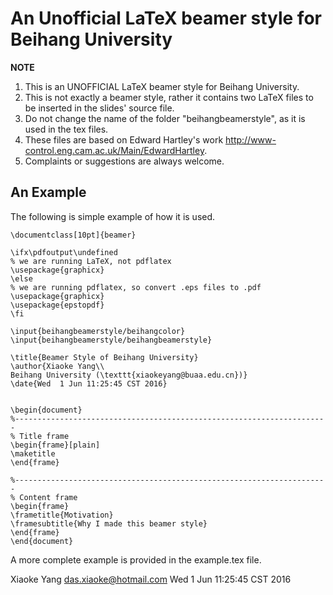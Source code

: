 An Unofficial LaTeX beamer style for Beihang University
=======================================================


**NOTE**

1. This is an UNOFFICIAL LaTeX beamer style for Beihang University.
2. This is not exactly a beamer style, rather it contains two LaTeX files to be inserted in the slides' source file.
3. Do not change the name of the folder "beihangbeamerstyle", as it is used in the tex files.
4. These files are based on Edward Hartley's work <http://www-control.eng.cam.ac.uk/Main/EdwardHartley>.
5. Complaints or suggestions are always welcome.

An Example
----------
The following is simple example of how it is used.

    \documentclass[10pt]{beamer}
    
    \ifx\pdfoutput\undefined
    % we are running LaTeX, not pdflatex
    \usepackage{graphicx}
    \else
    % we are running pdflatex, so convert .eps files to .pdf
    \usepackage{graphicx}
    \usepackage{epstopdf}
    \fi
    
    \input{beihangbeamerstyle/beihangcolor}
    \input{beihangbeamerstyle/beihangbeamerstyle}
    
    \title{Beamer Style of Beihang University}
    \author{Xiaoke Yang\\
    Beihang University (\texttt{xiaokeyang@buaa.edu.cn})}
    \date{Wed  1 Jun 11:25:45 CST 2016}
    
    
    \begin{document}
    %----------------------------------------------------------------------
    % Title frame
    \begin{frame}[plain]
    \maketitle
    \end{frame}
    
    %----------------------------------------------------------------------
    % Content frame
    \begin{frame}
    \frametitle{Motivation}
    \framesubtitle{Why I made this beamer style}
    \end{frame}
    \end{document}

A more complete example is provided in the example.tex file.

Xiaoke Yang <das.xiaoke@hotmail.com>
Wed  1 Jun 11:25:45 CST 2016

